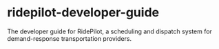 # ridepilot-developer-guide
The developer guide for RidePilot, a scheduling and dispatch system for demand-response transportation providers.
